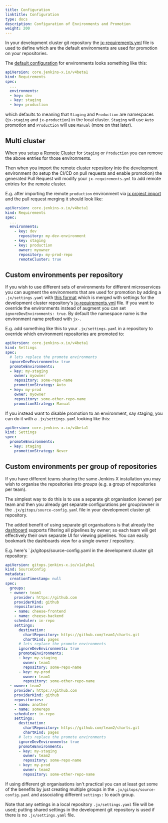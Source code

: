 ```yaml
---
title: Configuration
linktitle: Configuration
type: docs
description: Configuration of Environments and Promotion
weight: 200
---
```


In your development cluster git repository the [jx-requirements.yml](https://github.com/jenkins-x/jx-api/blob/master/docs/config.md#requirements) file is used to define which are the default environments are used for promotion on your repositories.
       

The [default configuration](https://github.com/jx3-gitops-repositories/jx3-kubernetes/blob/master/jx-requirements.yml#L18) for environments looks something like this:

```yaml
apiVersion: core.jenkins-x.io/v4beta1
kind: Requirements
spec:
  ...
  environments:
  - key: dev
  - key: staging
  - key: production
```

which defaults to meaning that `Staging` and `Production` are namespaces (`jx-staging` and `jx-production`) in the local cluster. `Staging` will use `Auto` promotion and `Production` will use `Manual` (more on that later).

        
## Multi cluster

When you setup a [Remote Cluster](/v3/admin/guides/multi-cluster/) for `Staging` or `Production`  you can remove the above entries for those environments.

Then when you import the remote cluster repository into the development environment (to setup the CI/CD on pull requests and enable promotion) the generated Pull Request will modify your `jx-requirements.yml` to add remote entries for the remote cluster.

E.g. after importing the remote `production` environment via [jx project import](/v3/develop/reference/jx/project/import) and the pull request merging it should look like: 

```yaml 
apiVersion: core.jenkins-x.io/v4beta1
kind: Requirements
spec:
  ...
  environments:
    - key: dev
      repository: my-dev-environment
    - key: staging
    - key: production
      owner: myowner
      repository: my-prod-repo
      remoteCluster: true
``` 

## Custom environments per repository

If you wish to use different sets of environments for different microservices you can augment the environments that are 
used for promotion by adding a `.jx/settings.yaml` with [this format](https://github.com/jenkins-x/jx-api/blob/master/docs/config.md#settings) which is merged with settings for the development 
cluster repository's [jx-requirements.yml](https://github.com/jenkins-x/jx-api/blob/master/docs/config.md#requirements) file. If you want to override the environments instead of augment you can set 
`ignoreDevEnvironments: true`. By default the namespace name is the environment name prefixed with `jx-`.

E.g. add something like this to your `.jx/settings.yaml` in a repository to override which environment repositories 
are promoted to:
           
```yaml 
apiVersion: core.jenkins-x.io/v4beta1
kind: Settings
spec:
  # lets replace the promote environments
  ignoreDevEnvironments: true
  promoteEnvironments:
  - key: my-staging
    owner: myowner
    repository: some-repo-name
    promotionStrategy: Auto
  - key: my-prod
    owner: myowner
    repository: some-other-repo-name
    promotionStrategy: Manual
```

If you instead want to disable promotion to an environment, say staging, you can do it with a `.jx/settings.yaml` 
looking like this:

```yaml 
apiVersion: core.jenkins-x.io/v4beta1
kind: Settings
spec:
  promoteEnvironments:
  - key: staging
    promotionStrategy: Never
```

## Custom environments per group of repositories

If you have different teams sharing the same Jenkins X installation you may wish to organise the repositories into _groups_ (e.g. a group of repositories per team).
 
The simplest way to do this is to use a separate git organisation (owner) per team and then you already get separate configurations per group/owner in the `.jx/gitops/source-config.yaml` file in your development cluster git repository.
                                                    
The added benefit of using separate git organisations is that already the [dashboard](/v3/develop/ui/dashboard/) supports filtering all pipelines by owner; so each team will get effectively their own separate UI for viewing pipelines. You can easily bookmark the dashboards view for a single owner / repository.

E.g. here's `.jx/gitops/source-config.yaml in the development cluster git repository:

```yaml 
apiVersion: gitops.jenkins-x.io/v1alpha1
kind: SourceConfig
metadata:
  creationTimestamp: null
spec:
  groups:
  - owner: team1
    provider: https://github.com
    providerKind: github
    repositories:
    - name: cheese-frontend
    - name: cheese-backend
    scheduler: in-repo
    settings:
      destination:
        chartRepository: https://github.com/team1/charts.git
        chartKind: pages
      # lets replace the promote environments
      ignoreDevEnvironments: true
      promoteEnvironments:
      - key: my-staging
        owner: team1
        repository: some-repo-name
      - key: my-prod
        owner: team1
        repository: some-other-repo-name    
  - owner: team2
    provider: https://github.com
    providerKind: github
    repositories:
    - name: another
    - name: somerepo
    scheduler: in-repo
    settings:
      destination:
        chartRepository: https://github.com/team2/charts.git
        chartKind: pages
      # lets replace the promote environments
      ignoreDevEnvironments: true
      promoteEnvironments:
      - key: my-staging
        owner: team2
        repository: some-repo-name
      - key: my-prod
        owner: team2
        repository: some-other-repo-name    
```

If using different git organisations isn't practical you can at least get some of the benefits by just creating multiple groups in the `.jx/gitops/source-config.yaml` and associating different `settings:` to each group.

Note that any settings in a local repository `.jx/settings.yaml` file will be used; putting shared settings in the development git repository is used if there is no `.jx/settings.yaml` file.

          

